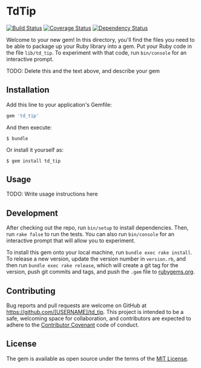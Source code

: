 # TdTip

[![Build Status](https://travis-ci.org/wspyra/td_tip.svg)](https://travis-ci.org/wspyra/td_tip)
[![Coverage Status](https://coveralls.io/repos/wspyra/td_tip/badge.svg?branch=master&service=github)](https://coveralls.io/github/wspyra/td_tip?branch=master)
[![Dependency Status](https://gemnasium.com/wspyra/td_tip.svg)](https://gemnasium.com/wspyra/td_tip)

Welcome to your new gem! In this directory, you'll find the files you need to be able to package up your Ruby library into a gem. Put your Ruby code in the file `lib/td_tip`. To experiment with that code, run `bin/console` for an interactive prompt.

TODO: Delete this and the text above, and describe your gem

## Installation

Add this line to your application's Gemfile:

```ruby
gem 'td_tip'
```

And then execute:

    $ bundle

Or install it yourself as:

    $ gem install td_tip

## Usage

TODO: Write usage instructions here

## Development

After checking out the repo, run `bin/setup` to install dependencies. Then, run `rake false` to run the tests. You can also run `bin/console` for an interactive prompt that will allow you to experiment.

To install this gem onto your local machine, run `bundle exec rake install`. To release a new version, update the version number in `version.rb`, and then run `bundle exec rake release`, which will create a git tag for the version, push git commits and tags, and push the `.gem` file to [rubygems.org](https://rubygems.org).

## Contributing

Bug reports and pull requests are welcome on GitHub at https://github.com/[USERNAME]/td_tip. This project is intended to be a safe, welcoming space for collaboration, and contributors are expected to adhere to the [Contributor Covenant](contributor-covenant.org) code of conduct.


## License

The gem is available as open source under the terms of the [MIT License](http://opensource.org/licenses/MIT).

